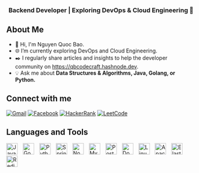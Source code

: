 

<div align="center">
  <h3>
    <strong>Backend Developer</strong> | 
    Exploring <strong>DevOps</strong> & <strong>Cloud Engineering</strong> 🚀  
  </h3>
</div>

<h2>About Me</h2>
<ul>
  <li>🙌 Hi, I'm Nguyen Quoc Bao.</li>
  <li>🌐 I’m currently exploring DevOps and Cloud Engineering.</li>
  <li>✒️ I regularly share articles and insights to help the developer community on <a href="https://qbcodecraft.hashnode.dev" target="_blank">https://qbcodecraft.hashnode.dev</a>.</li>
  <li>💡 Ask me about <strong>Data Structures & Algorithms, Java, Golang, or Python.</strong></li>
</ul>

<h2>Connect with me</h2>
<a href="mailto:qbhoalu@gmail.com" target="_blank"><img src="https://img.shields.io/badge/Gmail-D14836?style=flat&logo=gmail&logoColor=white" alt="Gmail"></a>
<a href="https://www.facebook.com/baonguyen888/" target="_blank"><img src="https://img.shields.io/badge/Facebook-1877F2?style=flat&logo=facebook&logoColor=white" alt="Facebook"></a>
<a href="https://www.hackerrank.com/qbhoalu" target="_blank"><img src="https://img.shields.io/badge/HackerRank-2EC866?style=flat&logo=hackerrank&logoColor=white" alt="HackerRank"></a>
<a href="https://www.leetcode.com/qbhoalu" target="_blank"><img src="https://img.shields.io/badge/LeetCode-FFA116?style=flat&logo=leetcode&logoColor=white" alt="LeetCode"></a>

<h2>Languages and Tools</h2>
<p>
  <img src="https://img.shields.io/badge/Java-%23ED8B00.svg?style=for-the-badge&logo=java&logoColor=white" alt="Java" height="30" style="margin-right: 10px;">
  <img src="https://img.shields.io/badge/Go-%2300ADD8.svg?style=for-the-badge&logo=go&logoColor=white" alt="Go" height="30" style="margin-right: 10px;">
  <img src="https://img.shields.io/badge/Python-%233776AB.svg?style=for-the-badge&logo=python&logoColor=white" alt="Python" height="30" style="margin-right: 10px;">
  <img src="https://img.shields.io/badge/Spring-%236DB33F.svg?style=for-the-badge&logo=spring&logoColor=white" alt="Spring" height="30" style="margin-right: 10px;">
  <img src="https://img.shields.io/badge/Node.js-%23339933.svg?style=for-the-badge&logo=nodedotjs&logoColor=white" alt="Node.js" height="30" style="margin-right: 10px;">
  <img src="https://img.shields.io/badge/MySQL-%234479A1.svg?style=for-the-badge&logo=mysql&logoColor=white" alt="MySQL" height="30" style="margin-right: 10px;">
  <img src="https://img.shields.io/badge/PostgreSQL-%23336791.svg?style=for-the-badge&logo=postgresql&logoColor=white" alt="PostgreSQL" height="30" style="margin-right: 10px;">
  <img src="https://img.shields.io/badge/Docker-%232496ED.svg?style=for-the-badge&logo=docker&logoColor=white" alt="Docker" height="30" style="margin-right: 10px;">
  <img src="https://img.shields.io/badge/Linux-%23FCC624.svg?style=for-the-badge&logo=linux&logoColor=black" alt="Linux" height="30" style="margin-right: 10px;">
  <img src="https://img.shields.io/badge/Apache%20Kafka-%23231F20.svg?style=for-the-badge&logo=apachekafka&logoColor=white" alt="Apache Kafka" height="30" style="margin-right: 10px;">
  <img src="https://img.shields.io/badge/Elasticsearch-%23005571.svg?style=for-the-badge&logo=elasticsearch&logoColor=white" alt="Elasticsearch" height="30" style="margin-right: 10px;">
  <img src="https://img.shields.io/badge/Redis-%23DC382D.svg?style=for-the-badge&logo=redis&logoColor=white" alt="Redis" height="30" style="margin-right: 10px;">
</p>




</div>
